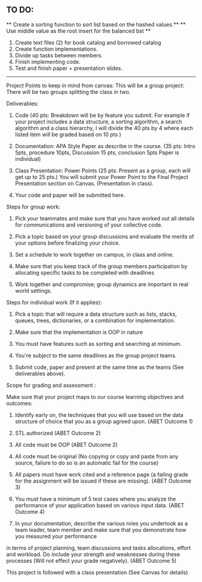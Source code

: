 TO DO: 
----------------------------------------------------------------------------
** Create a sorting function to sort list based on the hashed values.**
** Use middle value as the root insert for the balanced bst ** 


1. Create text files (2) for book catalog and borrowed catalog
2. Create function implementations.
3. Divide up tasks between members.
4. Finish implementing code.
5. Test and finish paper + presentation slides. 
-----------------------------------------------------------------------------
Project Points to keep in mind from canvas: 
This will be a group project: There will be two groups splitting the class in two.

Deliverables:

1. Code (40 pts: Breakdown will be by feature you submit.  For example if your project includes a data structure, a sorting algorithm, a search algorithm and a class hierarchy, I will divide the 40 pts by 4 where each listed item will be graded based on 10 pts )

2. Documentation: APA Style Paper as describe in the course. (35 pts: Intro 5pts, procedure 10pts, Discussion 15 pts, conclusion 5pts Paper is individual)

3.  Class Presentation: Power Points (25 pts: Present as a group, each will get up to 25 pts.)  You will submit your Power Point to the Final Project Presentation section on Canvas. (Presentation in class).

4.  Your code and paper will be submitted here.

Steps for group work:

1. Pick your teammates and make sure that you have worked out all details for communications and versioning of your collective code.

2. Pick a topic based on your group discussions and evaluate the merits of your options before finalizing your choice.

3. Set a schedule to work together on campus, in class and online.

4. Make sure that you keep track of the group members participation by allocating specific tasks to be completed with deadlines

5. Work together and compromise; group dynamics are important in real world settings. 

Steps for individual work (If it applies):

1. Pick a topic that will require a data structure such as lists, stacks, queues, trees, dictionaries, or a combination for implementation.

2. Make sure that the implementation is OOP in nature

3. You must have features such as sorting and searching at minimum.

4. You're subject to the same deadlines as the group project teams.

5.  Submit code, paper and present at the same time as the teams (See deliverables above). 

Scope for grading and assessment :

Make sure that your project maps to our course learning objectives and outcomes:

1. Identify early on, the techniques that you will use based on the data structure of choice that you as a group agreed upon. (ABET Outcome 1)

2. STL authorized (ABET Outcome 2)

3. All code must be OOP (ABET Outcome 2)

4. All code must be original (No copying or copy and paste from any source, failure to do so is an automatic fail for the course)

5. All papers must have work cited and a reference page (a failing grade  for the assignment will be issued if these are missing). (ABET Outcome 3)

6. You must have a minimum of 5 test cases where you analyze the performance of your application based on various input data. (ABET Outcome 4)

7. In your documentation, describe the various roles you undertook as a team leader, team member and make sure that you demonstrate how you measured your performance

in terms of project planning, team discussions and tasks allocations, effort and workload.  Do include your strength and weaknesses during these processes (Will not effect your grade negatively).  (ABET Outcome 5)

This project is followed with a class presentation (See Canvas for details)

 
